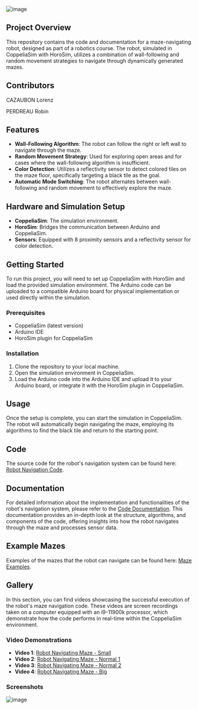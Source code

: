 ![image](https://github.com/Templatew/Robot-Maze-Navigator/assets/96289463/236eb8ce-0977-469f-9c5c-61a7a00cb674)

## Project Overview
This repository contains the code and documentation for a maze-navigating robot, designed as part of a robotics course. The robot, simulated in CoppeliaSim with HoroSim, utilizes a combination of wall-following and random movement strategies to navigate through dynamically generated mazes.

## Contributors

CAZAUBON Lorenz

PERDREAU Robin


## Features
- **Wall-Following Algorithm**: The robot can follow the right or left wall to navigate through the maze.
- **Random Movement Strategy**: Used for exploring open areas and for cases where the wall-following algorithm is insufficient.
- **Color Detection**: Utilizes a reflectivity sensor to detect colored tiles on the maze floor, specifically targeting a black tile as the goal.
- **Automatic Mode Switching**: The robot alternates between wall-following and random movement to effectively explore the maze.

## Hardware and Simulation Setup
- **CoppeliaSim**: The simulation environment.
- **HoroSim**: Bridges the communication between Arduino and CoppeliaSim.
- **Sensors**: Equipped with 8 proximity sensors and a reflectivity sensor for color detection.

## Getting Started
To run this project, you will need to set up CoppeliaSim with HoroSim and load the provided simulation environment. The Arduino code can be uploaded to a compatible Arduino board for physical implementation or used directly within the simulation.

### Prerequisites
- CoppeliaSim (latest version)
- Arduino IDE
- HoroSim plugin for CoppeliaSim

### Installation
1. Clone the repository to your local machine.
2. Open the simulation environment in CoppeliaSim.
3. Load the Arduino code into the Arduino IDE and upload it to your Arduino board, or integrate it with the HoroSim plugin in CoppeliaSim.

## Usage
Once the setup is complete, you can start the simulation in CoppeliaSim. The robot will automatically begin navigating the maze, employing its algorithms to find the black tile and return to the starting point.

## Code
The source code for the robot's navigation system can be found here: [Robot Navigation Code](https://github.com/Templatew/Robot-Maze-Navigator/tree/main/Code).

## Documentation
For detailed information about the implementation and functionalities of the robot's navigation system, please refer to the [Code Documentation](https://github.com/Templatew/Robot-Maze-Navigator/blob/main/Documentation.md). This documentation provides an in-depth look at the structure, algorithms, and components of the code, offering insights into how the robot navigates through the maze and processes sensor data.

## Example Mazes
Examples of the mazes that the robot can navigate can be found here: [Maze Examples](https://github.com/Templatew/Robot-Maze-Navigator/tree/main/Maze%20Exemples).

## Gallery
In this section, you can find videos showcasing the successful execution of the robot's maze navigation code. These videos are screen recordings taken on a computer equipped with an i9-11900k processor, which demonstrate how the code performs in real-time within the CoppeliaSim environment.

### Video Demonstrations

- **Video 1**: [Robot Navigating Maze - Small](https://www.youtube.com/watch?v=gO2x4uKiWLo)
- **Video 2**: [Robot Navigating Maze - Normal 1](https://www.youtube.com/watch?v=eE6V4Z8Rsyo)
- **Video 3**: [Robot Navigating Maze - Normal 2](https://www.youtube.com/watch?v=hEwCGLeCXpU)
- **Video 4**: [Robot Navigating Maze - Big](https://www.youtube.com/watch?v=pYgpAhSzy7s)

### Screenshots
![image](https://github.com/Templatew/Robot-Maze-Navigator/assets/96289463/7290d963-7b00-4dda-8960-42e184f3d003)
